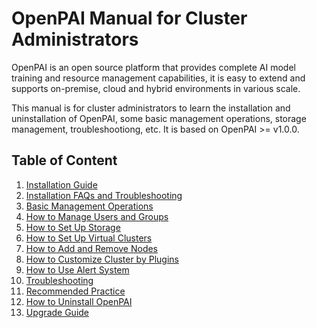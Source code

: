 # OpenPAI Manual for Cluster Administrators

OpenPAI is an open source platform that provides complete AI model training and resource management capabilities, it is easy to extend and supports on-premise, cloud and hybrid environments in various scale.

This manual is for cluster administrators to learn the installation and uninstallation of OpenPAI, some basic management operations, storage management, troubleshootiong, etc. It is based on OpenPAI >= v1.0.0. 

## Table of Content

1. [Installation Guide](./installation-guide.md)
2. [Installation FAQs and Troubleshooting](./installation-faqs-and-troubleshooting.md)
3. [Basic Management Operations](./basic-management-operations.md)
4. [How to Manage Users and Groups](./how-to-manage-users-and-groups.md)
5. [How to Set Up Storage](./how-to-set-up-storage.md)
6. [How to Set Up Virtual Clusters](./how-to-set-up-virtual-clusters.md)
7. [How to Add and Remove Nodes](./how-to-add-and-remove-nodes.md)
8. [How to Customize Cluster by Plugins](./how-to-customize-cluster-by-plugins.md)
9. [How to Use Alert System](./how-to-use-alert-system.md)
10. [Troubleshooting](./troubleshooting.md)
11. [Recommended Practice](./recommended-practice.md)
12. [How to Uninstall OpenPAI](./how-to-uninstall-openpai.md)
13. [Upgrade Guide](./upgrade-guide.md)
